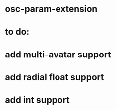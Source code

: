 # osc-param-extension
# to do:
# add multi-avatar support
# add radial float support
# add int support 
